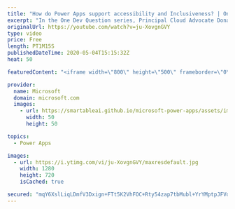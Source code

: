 ```yaml
---
title: "How do Power Apps support accessibility and Inclusiveness? | One Dev Question: Dona Sarkar"
excerpt: "In the One Dev Question series, Principal Cloud Advocate Dona Sarkar explains how Power Apps supports accessibility and inclusiveness.   For more information, visit: https://docs.microsoft.com/powerapps/maker/canvas-apps/accessible-apps/?WT.mc_id=onedevquestion-c9-donasa  Try Azure for free: https://aka.ms/TryAzure7"
originalUrl: https://youtube.com/watch?v=ju-XovgnGVY
type: video
price: Free
length: PT1M15S
publishedDateTime: 2020-05-04T15:15:32Z
heat: 50

featuredContent: "<iframe width=\"800\" height=\"500\" frameborder=\"0\" src=\"https://www.youtube.com/embed/ju-XovgnGVY\" allow=\"accelerometer; autoplay; encrypted-media; gyroscope; picture-in-picture\" allowfullscreen></iframe>"

provider:
  name: Microsoft
  domain: microsoft.com
  images:
    - url: https://smartableai.github.io/microsoft-power-apps/assets/images/organizations/microsoft.com-50x50.jpg
      width: 50
      height: 50

topics:
  - Power Apps

images:
  - url: https://i.ytimg.com/vi/ju-XovgnGVY/maxresdefault.jpg
    width: 1280
    height: 720
    isCached: true

secured: "mqY6XslLiqLDmfV3Dxign+FTt5K2VhFOC+Rty54zap7tbMubl+YrYMptpJFVdq5L8pdTFcqTkhSo9AzsgMoaLdOCn2VZ/ISJY02ksG605aE2Km92x3m3/mO08f05XZ2ubhDKhYLTy+A6izLxwyqneBUm0p1BKjg6n8KV2GJ3ucfDJelHBzX0GckSNXHRkz8239ETpDfCViYTYiuEXKo+/GRchiBOwVL9HOfRwVNVpBFxyAhFZNq4evKnB9aKQc2k26CjhADht5Gmaz4T6GgH4dgabV9qfXJBSr9arVLnYMiTozUsVwutv4wu1SYg/mHmKMJYwsk/L0MU4QEUKjbY6NNIfqAWuaze/KcRtDrGhbbP2xHx3pAqlPeEpbg0clq0PLhwSUIcQ1jzFIIr0J9aFqudxHHoPEfnRv0Bac+ByxI=;Ln3zm6AeO/UjQ2ldEoagtA=="
---
```


